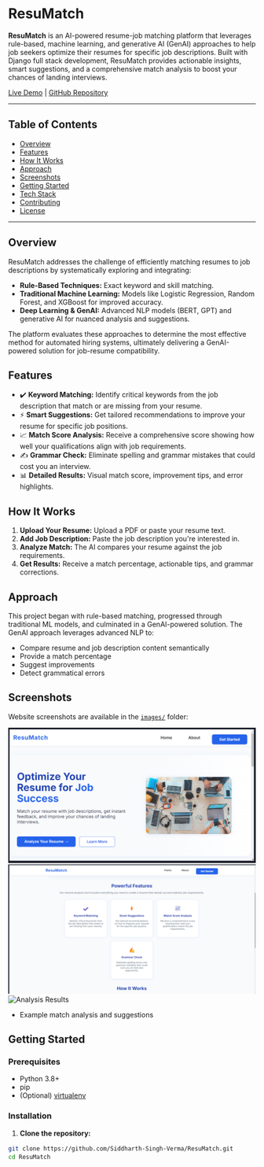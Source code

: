# ResuMatch

**ResuMatch** is an AI-powered resume-job matching platform that leverages rule-based, machine learning, and generative AI (GenAI) approaches to help job seekers optimize their resumes for specific job descriptions. Built with Django full stack development, ResuMatch provides actionable insights, smart suggestions, and a comprehensive match analysis to boost your chances of landing interviews.

[Live Demo](https://resumatch-0iad.onrender.com) | [GitHub Repository](https://github.com/Siddharth-Singh-Verma/ResuMatch)

---

## Table of Contents
- [Overview](#overview)
- [Features](#features)
- [How It Works](#how-it-works)
- [Approach](#approach)
- [Screenshots](#screenshots)
- [Getting Started](#getting-started)
- [Tech Stack](#tech-stack)
- [Contributing](#contributing)
- [License](#license)

---

## Overview
ResuMatch addresses the challenge of efficiently matching resumes to job descriptions by systematically exploring and integrating:
- **Rule-Based Techniques:** Exact keyword and skill matching.
- **Traditional Machine Learning:** Models like Logistic Regression, Random Forest, and XGBoost for improved accuracy.
- **Deep Learning & GenAI:** Advanced NLP models (BERT, GPT) and generative AI for nuanced analysis and suggestions.

The platform evaluates these approaches to determine the most effective method for automated hiring systems, ultimately delivering a GenAI-powered solution for job-resume compatibility.

## Features
- ✔️ **Keyword Matching:** Identify critical keywords from the job description that match or are missing from your resume.
- ⚡ **Smart Suggestions:** Get tailored recommendations to improve your resume for specific job positions.
- 📈 **Match Score Analysis:** Receive a comprehensive score showing how well your qualifications align with job requirements.
- ✍️ **Grammar Check:** Eliminate spelling and grammar mistakes that could cost you an interview.
- 📊 **Detailed Results:** Visual match score, improvement tips, and error highlights.

## How It Works
1. **Upload Your Resume:** Upload a PDF or paste your resume text.
2. **Add Job Description:** Paste the job description you're interested in.
3. **Analyze Match:** The AI compares your resume against the job requirements.
4. **Get Results:** Receive a match percentage, actionable tips, and grammar corrections.

## Approach
This project began with rule-based matching, progressed through traditional ML models, and culminated in a GenAI-powered solution. The GenAI approach leverages advanced NLP to:
- Compare resume and job description content semantically
- Provide a match percentage
- Suggest improvements
- Detect grammatical errors

## Screenshots
Website screenshots are available in the [`images/`](images/) folder:

![Home Page](images/home.png)
![Features](images/features.png)
![Analysis Results](images/results.png)
- Example match analysis and suggestions

## Getting Started
### Prerequisites
- Python 3.8+
- pip
- (Optional) [virtualenv](https://virtualenv.pypa.io/)

### Installation
1. **Clone the repository:**
```bash
git clone https://github.com/Siddharth-Singh-Verma/ResuMatch.git
cd ResuMatch
```